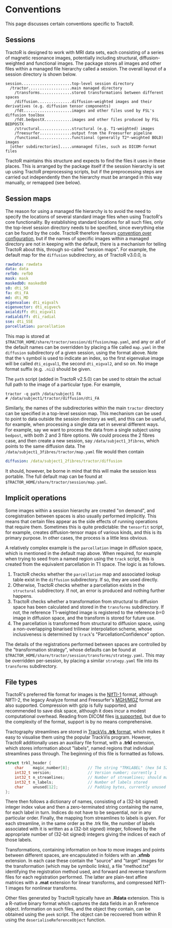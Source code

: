# Conventions

This page discusses certain conventions specific to TractoR.

## Sessions

TractoR is designed to work with MRI data sets, each consisting of a series of magnetic resonance images, potentially including structural, diffusion-weighted and functional images. The package stores all images and other files within a managed file hierarchy called a session. The overall layout of a session directory is shown below.

    session......................top-level session directory
      /tractor...................main managed directory
        /transforms..............stored transformations between different spaces
        /diffusion...............diffusion-weighted images and their derivatives (e.g. diffusion tensor components)
        /fdt.....................images and other files used by FSL's diffusion toolbox
        /fdt.bedpostX............images and other files produced by FSL BEDPOSTX
        /structural..............structural (e.g. T1-weighted) images
        /freesurfer..............output from the Freesurfer pipeline
        /functional..............functional (generally T2*-weighted BOLD) images
      [other subdirectories].....unmanaged files, such as DICOM-format files

TractoR maintains this structure and expects to find the files it uses in these places. This is arranged by the package itself if the session hierarchy is set up using TractoR preprocessing scripts, but if the preprocessing steps are carried out independently then the hierarchy must be arranged in this way manually, or remapped (see below).

## Session maps

The reason for using a managed file hierarchy is to avoid the need to specify the locations of several standard image files when using TractoR's core functionality. By establishing standard locations for all such files, only the top-level session directory needs to be specified, since everything else can be found by the code. TractoR therefore favours [convention over configuration](http://en.wikipedia.org/wiki/Convention_over_configuration), but if the names of specific images within a managed directory are not in keeping with the default, there is a mechanism for telling TractoR about this, through so-called "session maps". For example, the default map for the `diffusion` subdirectory, as of TractoR v3.0.0, is

```yaml
rawdata: rawdata
data: data
refb0: refb0
mask: mask
maskedb0: maskedb0
s0: dti_S0
fa: dti_FA
md: dti_MD
eigenvalue: dti_eigval%
eigenvector: dti_eigvec%
axialdiff: dti_eigval1
radialdiff: dti_radial
sse: dti_SSE
parcellation: parcellation
```

This map is stored at `$TRACTOR_HOME/share/tractor/session/diffusion/map.yaml`, and any or all of the default names can be overridden by placing a file called `map.yaml` in the `diffusion` subdirectory of a given session, using the format above. Note that the `%` symbol is used to indicate an index, so the first eigenvalue image will be called `dti_eigval1`, the second `dti_eigval2`, and so on. No image format suffix (e.g. `.nii`) should be given.

The `path` script (added in TractoR v2.5.0) can be used to obtain the actual full path to the image of a particular type. For example,

    tractor -q path /data/subject1 FA
    # /data/subject1/tractor/diffusion/dti_FA

Similarly, the names of the subdirectories within the main `tractor` directory can be specified in a top-level session map. This mechanism can be used to point to data outside the session directory as well, and this can be useful, for example, when processing a single data set in several different ways. For example, say we want to process the data from a single subject using `bedpost`, with both 2 and 3 fibre options. We could process the 2 fibres case, and then create a new session, say `/data/subject1_3fibres`, which points to the same diffusion data. The `/data/subject1_3fibres/tractor/map.yaml` file would then contain

```yaml
diffusion: /data/subject1_2fibres/tractor/diffusion
```

It should, however, be borne in mind that this will make the session less portable. The full default map can be found at `$TRACTOR_HOME/share/tractor/session/map.yaml`.

## Implicit operations

Some images within a session hierarchy are created "on demand", and coregistration between spaces is also usually performed implicitly. This means that certain files appear as the side effects of running operations that require them. Sometimes this is quite predictable: the `tensorfit` script, for example, creates diffusion-tensor maps of various kinds, and this is its primary purpose. In other cases, the process is a little less obvious.

A relatively complex example is the `parcellation` image in diffusion space, which is mentioned in the default map above. When required, for example when trying to seed from a named region using the `track` script, this is created from the equivalent parcellation in T1 space. The logic is as follows.

1. TractoR checks whether the `parcellation` map and associated lookup table exist in the `diffusion` subdirectory. If so, they are used directly.
2. Otherwise, TractoR checks whether a parcellation exists in the `structural` subdirectory. If not, an error is produced and nothing further happens.
3. TractoR checks whether a transformation from structural to diffusion space has been calculated and stored in the `transforms` subdirectory. If not, the reference T1-weighted image is registered to the reference *b*=0 image in diffusion space, and the transform is stored for future use.
4. The parcellation is transformed from structural to diffusion space, using a non-overlapping binarised trilinear interpolation scheme, whose inclusiveness is determined by `track`'s "ParcellationConfidence" option.

The details of the registrations performed between spaces are controlled by the "transformation strategy", whose defaults can be found at `$TRACTOR_HOME/share/tractor/session/transforms/strategy.yaml`. This may be overridden per-session, by placing a similar `strategy.yaml` file into its `transforms` subdirectory.

## File types

TractoR's preferred file format for images is the [NIfTI-1](http://nifti.nimh.nih.gov/nifti-1) format, although NIfTI-2, the legacy Analyze format and Freesurfer's [MGH/MGZ](https://surfer.nmr.mgh.harvard.edu/fswiki/FsTutorial/MghFormat) format are also supported. Compression with gzip is fully supported, and recommended to save disk space, although it does incur a modest computational overhead. Reading from DICOM files [is supported](TractoR-and-DICOM.html), but due to the complexity of the format, support is by no means comprehensive.

Tractography streamlines are stored in [TrackVis **.trk** format](http://www.trackvis.org/docs/?subsect=fileformat), which makes it easy to visualise them using the popular TrackVis program. However, TractoR additionally uses an auxiliary file format, with a **.trkl** extension, which stores information about "labels", named regions that individual streamlines pass through. The beginning of this file is formatted as follows.

```c
struct trkl_header {
    char    magic_number[8];        // The string "TRKLABEL" (hex 54 52 4b 4c 41 42 45 4c)
    int32_t version;                // Version number; currently 1
    int32_t n_streamlines;          // Number of streamlines; should match the .trk file
    int32_t n_labels;               // Number of labels stored
    char    unused[12];             // Padding bytes, currently unused
};
```

There then follows a dictionary of names, consisting of a (32-bit signed) integer index value and then a zero-terminated string containing the name, for each label in turn. Indices do not have to be sequential, nor in any particular order. Finally, the mapping from streamlines to labels is given. For each streamline, in the same order as the .trk file, the number of labels associated with it is written as a (32-bit signed) integer, followed by the appropriate number of (32-bit signed) integers giving the indices of each of those labels.

Transformations, containing information on how to move images and points between different spaces, are encapsulated in folders with an **.xfmb** extension. In each case these contain the "source" and "target" images for the transformation (which may be symbolic links), a file "method.txt" identifying the registration method used, and forward and reverse transform files for each registration performed. The latter are plain-text affine matrices with a **.mat** extension for linear transforms, and compressed NIfTI-1 images for nonlinear transforms.

Other files generated by TractoR typically have an **.Rdata** extension. This is a R-native binary format which captures the data fields in an R reference object. Information on such files, and the object they contain, can be obtained using the `peek` script. The object can be recovered from within R using the `deserialiseReferenceObject` function.
